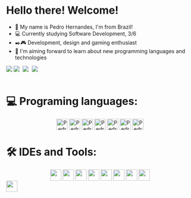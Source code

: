 # Hello there! Welcome!
- 👋 My name is Pedro Hernandes, I'm from Brazil! 
- 💻 Currently studying Software Development, 3/6
- ✒️🎮 Development, design and gaming enthusiast
- 🚀 I'm aiming forward to learn about new programming languages and technologies

<img src="https://github.com/user-attachments/assets/267ab737-1063-4525-88e3-a270ae2503f4"/>

<kbd align="center">
 <img src="https://github-readme-streak-stats-five-lac.vercel.app?user=pedro-ls-hernandes&theme=midnight-purple&card_width=1000&stroke=393f48&border=white"/>
 <img src="https://github-readme-stats.vercel.app/api?username=pedro-ls-hernandes&show_icons=true&theme=midnight-purple&stroke=393f48&border=white"/>
 <img src="https://github-readme-stats.vercel.app/api/top-langs/?username=pedro-ls-hernandes&theme=midnight-purple&stroke=393f48&border=white&hide_progress=true)"/>
</kbd>

  <div><br>
    <h1>💻 Programing languages:</h1>
     <div align="center" >
      <img align="center" alt="Pedro-HTML" height="30" widht="40" src="https://img.shields.io/badge/HTML5-black?style=for-the-badge&logo=html5&logoColor=9745F5&border=9745F5">
      <img align="center" alt="Pedro-CSS" height="30" widht="40" src="https://img.shields.io/badge/CSS3-black?style=for-the-badge&logo=css3&logoColor=9745F5">
      <img align="center" alt="Pedro-PHP" height="30" widht="40" src="https://img.shields.io/badge/PHP-black?style=for-the-badge&logo=php&logoColor=9745F5">
      <img align="center" alt="Pedro-JS" height="30" widht="40" src="https://img.shields.io/badge/JavaScript-black?style=for-the-badge&logo=javascript&logoColor=9745F5">
      <img align="center" alt="Pedro-MySQL" height="30" widht="40" src="https://img.shields.io/badge/MySQL-black?style=for-the-badge&logo=mysql&logoColor=9745F5">
      <img align="center" alt="Pedro-C#" height="30" widht="40" src="https://img.shields.io/badge/C%23-black?style=for-the-badge&logo=c-sharp&logoColor=9745F5">
      <img align="center" alt="Pedro-MongoDB" height="30" widht="40" src="https://img.shields.io/badge/MongoDB-black?style=for-the-badge&logo=mongodb&logoColor=9745F5">
     </div>
  </div>
  
  <div>
    <h1>🛠️ IDEs and Tools:</h1>
     <div align="center" >
      <img align="center" alt="" height="30" widht="40" src="https://img.shields.io/badge/Visual_Studio-black?style=for-the-badge&logo=visual%20studio&logoColor=9745F5">
      <img align="center" alt="" height="30" widht="40" src="https://img.shields.io/badge/Visual_Studio_Code-black?style=for-the-badge&logo=visual%20studio%20code&logoColor=9745F5">
      <img align="center" alt="" height="30" widht="40" src="https://img.shields.io/badge/Inkscape-black?style=for-the-badge&logo=Inkscape&logoColor=9745F5">
      <img align="center" alt="" height="30" widht="40" src="https://img.shields.io/badge/gimp-black?style=for-the-badge&logo=gimp&logoColor=9745F5">
      <img align="center" alt="" height="30" widht="40" src="https://img.shields.io/badge/Figma-black?style=for-the-badge&logo=figma&logoColor=9745F5">
      <img align="center" alt="" height="30" widht="40" src="https://img.shields.io/badge/Canva-black.svg?&style=for-the-badge&logo=Canva&logoColor=9745F5">
      <img align="center" alt="" height="30" widht="40" src="https://img.shields.io/badge/Trello-black?style=for-the-badge&logo=trello&logoColor=9745F5">
      <img align="center" alt="" height="30" widht="40" src="https://img.shields.io/badge/Miro-black?style=for-the-badge&logo=Miro&logoColor=9745F5">
     </div>
  </div>
</body>

<img align="center" alt="" height="30" widht="40" src="">
